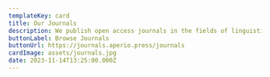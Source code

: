 ```yaml
---
templateKey: card
title: Our Journals
description: We publish open access journals in the fields of linguistics, health, history, philosophy, and pedagogy.
buttonLabel: Browse Journals
buttonUrl: https://journals.aperio.press/journals
cardImage: assets/journals.jpg
date: 2023-11-14T13:25:00.000Z
---
```

